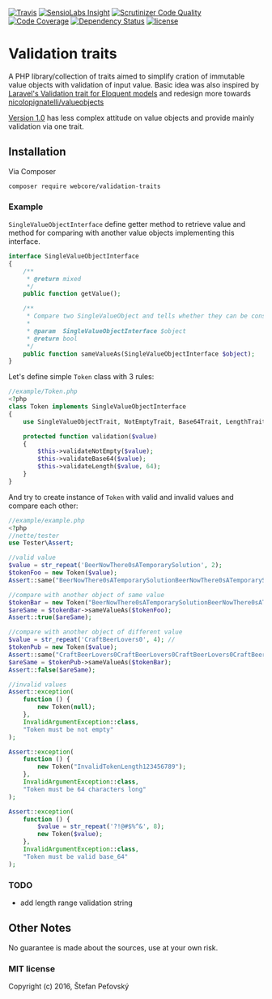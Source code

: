 [![Travis](https://img.shields.io/travis/webcore/validation-traits.svg?maxAge=2592000)](https://travis-ci.org/webcore/validation-traits)
[![SensioLabs Insight](https://img.shields.io/sensiolabs/i/6a166fab-ddf0-4d5c-b605-09f6681f8795.svg?maxAge=2592000)](https://insight.sensiolabs.com/projects/6a166fab-ddf0-4d5c-b605-09f6681f8795)
[![Scrutinizer Code Quality](https://img.shields.io/scrutinizer/g/webcore/validation-traits.svg?maxAge=2592000)](https://scrutinizer-ci.com/g/webcore/validation-traits/?branch=master)
[![Code Coverage](https://scrutinizer-ci.com/g/webcore/validation-traits/badges/coverage.png?b=master)](https://scrutinizer-ci.com/g/webcore/validation-traits/?branch=master)
[![Dependency Status](https://www.versioneye.com/user/projects/575827ac7757a0004a1de479/badge.svg?style=plastic)](https://www.versioneye.com/user/projects/575827ac7757a0004a1de479)
[![license](https://img.shields.io/github/license/webcore/validation-traits.svg?maxAge=2592000)](https://opensource.org/licenses/MIT)

# Validation traits

A PHP library/collection of traits aimed to simplify cration of immutable value objects with validation of input value. Basic idea was also inspired by [Laravel's Validation trait for Eloquent models](https://github.com/dwightwatson/validating) and redesign more towards [nicolopignatelli/valueobjects](https://github.com/nicolopignatelli/valueobjects)

[Version 1.0](https://github.com/webcore/validation-traits/tree/v1.0) has less complex attitude on value objects and provide mainly validation via one trait.

## Installation

Via Composer

```
composer require webcore/validation-traits
```

### Example

`SingleValueObjectInterface` define getter method to retrieve value and method for comparing with another value objects implementing this interface.

```php
interface SingleValueObjectInterface
{
    /**
     * @return mixed
     */
    public function getValue();

    /**
     * Compare two SingleValueObject and tells whether they can be considered equal
     *
     * @param  SingleValueObjectInterface $object
     * @return bool
     */
    public function sameValueAs(SingleValueObjectInterface $object);
}
```

Let's define simple `Token` class with 3 rules:

```php
//example/Token.php
<?php
class Token implements SingleValueObjectInterface
{
    use SingleValueObjectTrait, NotEmptyTrait, Base64Trait, LengthTrait;

    protected function validation($value)
    {
        $this->validateNotEmpty($value);
        $this->validateBase64($value);
        $this->validateLength($value, 64);
    }
}
```

And try to create instance of `Token` with valid and invalid values and compare each other:

```php
//example/example.php
<?php
//nette/tester
use Tester\Assert;

//valid value
$value = str_repeat('BeerNowThere0sATemporarySolution', 2);
$tokenFoo = new Token($value);
Assert::same("BeerNowThere0sATemporarySolutionBeerNowThere0sATemporarySolution", $tokenFoo->getValue());

//compare with another object of same value
$tokenBar = new Token("BeerNowThere0sATemporarySolutionBeerNowThere0sATemporarySolution");
$areSame = $tokenBar->sameValueAs($tokenFoo);
Assert::true($areSame);

//compare with another object of different value
$value = str_repeat('CraftBeerLovers0', 4); //
$tokenPub = new Token($value);
Assert::same("CraftBeerLovers0CraftBeerLovers0CraftBeerLovers0CraftBeerLovers0", $tokenPub->getValue());
$areSame = $tokenPub->sameValueAs($tokenBar);
Assert::false($areSame);

//invalid values
Assert::exception(
    function () {
        new Token(null);
    },
    InvalidArgumentException::class,
    "Token must be not empty"
);

Assert::exception(
    function () {
        new Token("InvalidTokenLength123456789");
    },
    InvalidArgumentException::class,
    "Token must be 64 characters long"
);

Assert::exception(
    function () {
        $value = str_repeat('?!@#$%^&', 8);
        new Token($value);
    },
    InvalidArgumentException::class,
    "Token must be valid base_64"
);
```

### TODO

- add length range validation string

## Other Notes

No guarantee is made about the sources, use at your own risk.

### MIT license

Copyright (c) 2016, Štefan Peťovský
